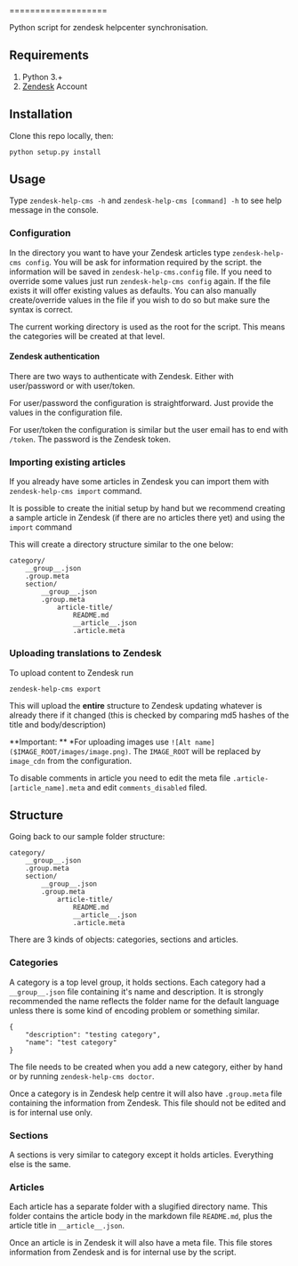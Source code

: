 ===================

Python script for zendesk helpcenter synchronisation.

## Requirements

1. Python 3.+
2. [Zendesk](www.zendesk.com) Account

## Installation

Clone this repo locally, then:

`python setup.py install`

## Usage

Type `zendesk-help-cms -h` and `zendesk-help-cms [command] -h` to see help message in the console.

### Configuration

In the directory you want to have your Zendesk articles type `zendesk-help-cms config`. You will be ask for information required by the script. the information will be saved in `zendesk-help-cms.config` file. If you need to override some values just run `zendesk-help-cms config` again. If the file exists it will offer existing values as defaults. You can also manually create/override values in the file if you wish to do so but make sure the syntax is correct.

The current working directory is used as the root for the script. This means the categories will be created at that level.

#### Zendesk authentication

There are two ways to authenticate with Zendesk. Either with user/password or with user/token. 

For user/password the configuration is straightforward. Just provide the values in the configuration file.

For user/token the configuration is similar but the user email has to end with `/token`. The password is the Zendesk token.

### Importing existing articles

If you already have some articles in Zendesk you can import them with `zendesk-help-cms import` command.

It is possible to create the initial setup by hand but we recommend creating a sample article in Zendesk (if there are no articles there yet) and using the `import` command 

This will create a directory structure similar to the one below:

```
category/
	__group__.json
	.group.meta
	section/
		__group__.json
		.group.meta
			article-title/
				README.md
				__article__.json
				.article.meta
```

### Uploading translations to Zendesk

To upload content to Zendesk run

`zendesk-help-cms export`

This will upload the **entire** structure to Zendesk updating whatever is already there if it changed (this is checked by comparing md5 hashes of the title and body/description)

**Important: ** 
*For uploading images use `![Alt name]($IMAGE_ROOT/images/image.png)`. The `IMAGE_ROOT` will be replaced by `image_cdn` from the configuration.

To disable comments in article you need to edit the meta file `.article-[article_name].meta` and edit `comments_disabled` filed.

## Structure

Going back to our sample folder structure:

```
category/
	__group__.json
	.group.meta
	section/
		__group__.json
		.group.meta
			article-title/
				README.md
				__article__.json
				.article.meta
```

There are 3 kinds of objects: categories, sections and articles.

### Categories

A category is a top level group, it holds sections. Each category had a `__group__.json` file containing it's name and description. It is strongly recommended the name reflects the folder name for the default language unless there is some kind of encoding problem or something similar.

```
{
    "description": "testing category",
    "name": "test category"
}
```

The file needs to be created when you add a new category, either by hand or by running `zendesk-help-cms doctor`.

Once a category is in Zendesk help centre it will also have `.group.meta` file containing the information from Zendesk. This file should not be edited and is for internal use only.

### Sections

A sections is very similar to category except it holds articles. Everything else is the same.

### Articles

Each article has a separate folder with a slugified directory name. This folder contains the article body in the markdown file `README.md`, plus the article title in `__article__.json`.

Once an article is in Zendesk it will also have a meta file. This file stores information from Zendesk and is for internal use by the script.
